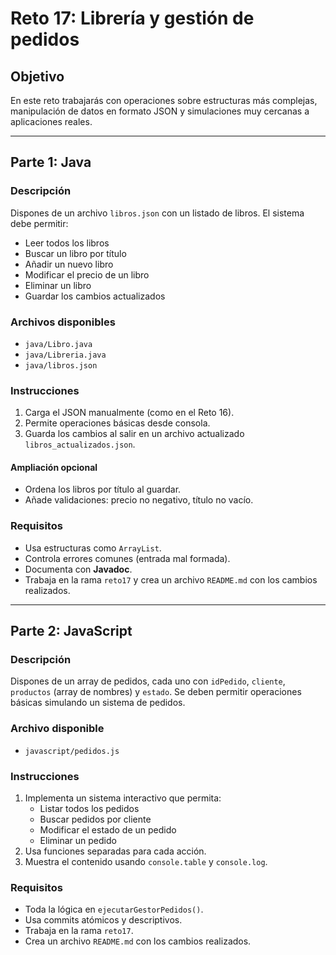 # Reto 17: Librería y gestión de pedidos

## Objetivo

En este reto trabajarás con operaciones sobre estructuras más complejas, manipulación de datos en formato JSON y simulaciones muy cercanas a aplicaciones reales.

---

## Parte 1: Java

### Descripción

Dispones de un archivo `libros.json` con un listado de libros. El sistema debe permitir:
- Leer todos los libros
- Buscar un libro por título
- Añadir un nuevo libro
- Modificar el precio de un libro
- Eliminar un libro
- Guardar los cambios actualizados

### Archivos disponibles

- `java/Libro.java`
- `java/Libreria.java`
- `java/libros.json`

### Instrucciones

1. Carga el JSON manualmente (como en el Reto 16).
2. Permite operaciones básicas desde consola.
3. Guarda los cambios al salir en un archivo actualizado `libros_actualizados.json`.

#### Ampliación opcional

- Ordena los libros por título al guardar.
- Añade validaciones: precio no negativo, título no vacío.

### Requisitos

- Usa estructuras como `ArrayList`.
- Controla errores comunes (entrada mal formada).
- Documenta con **Javadoc**.
- Trabaja en la rama `reto17` y crea un archivo `README.md` con los cambios realizados.

---

## Parte 2: JavaScript

### Descripción

Dispones de un array de pedidos, cada uno con `idPedido`, `cliente`, `productos` (array de nombres) y `estado`. Se deben permitir operaciones básicas simulando un sistema de pedidos.

### Archivo disponible

- `javascript/pedidos.js`

### Instrucciones

1. Implementa un sistema interactivo que permita:
   - Listar todos los pedidos
   - Buscar pedidos por cliente
   - Modificar el estado de un pedido
   - Eliminar un pedido
2. Usa funciones separadas para cada acción.
3. Muestra el contenido usando `console.table` y `console.log`.

### Requisitos

- Toda la lógica en `ejecutarGestorPedidos()`.
- Usa commits atómicos y descriptivos.
- Trabaja en la rama `reto17`.
- Crea un archivo `README.md` con los cambios realizados.
